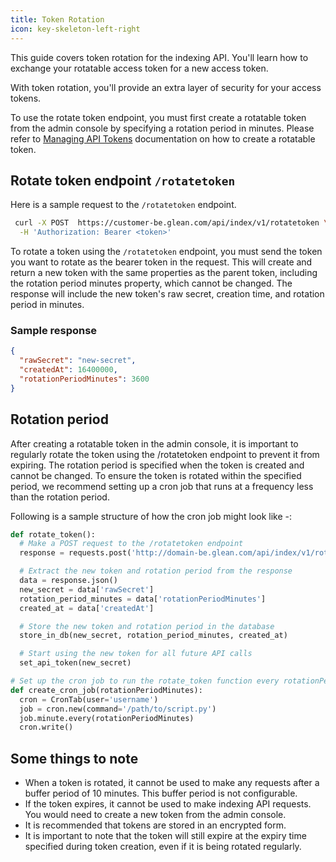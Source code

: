 ```yaml
---
title: Token Rotation
icon: key-skeleton-left-right
---
```


This guide covers token rotation for the indexing API. You'll learn how to exchange your rotatable access token for a new access token.

With token rotation, you'll provide an extra layer of security for your access tokens.

To use the rotate token endpoint, you must first create a rotatable token from the admin console by specifying a rotation period in minutes. Please refer to [Managing API Tokens](https://developers.glean.com/docs/indexing_api_tokens/) documentation on how to create a rotatable token.

## Rotate token endpoint `/rotatetoken`

Here is a sample request to the `/rotatetoken` endpoint.

```bash
 curl -X POST  https://customer-be.glean.com/api/index/v1/rotatetoken \
  -H 'Authorization: Bearer <token>'
```

To rotate a token using the `/rotatetoken` endpoint, you must send the token you want to rotate as the bearer token in the request. This will create and return a new token with the same properties as the parent token, including the rotation period minutes property, which cannot be changed. The response will include the new token's raw secret, creation time, and rotation period in minutes.

### Sample response

```json
{
  "rawSecret": "new-secret",
  "createdAt": 16400000,
  "rotationPeriodMinutes": 3600
}
```

## Rotation period

After creating a rotatable token in the admin console, it is important to regularly rotate the token using the /rotatetoken endpoint to prevent it from expiring. The rotation period is specified when the token is created and cannot be changed. To ensure the token is rotated within the specified period, we recommend setting up a cron job that runs at a frequency less than the rotation period.

Following is a sample structure of how the cron job might look like -:

```python Python
def rotate_token():
  # Make a POST request to the /rotatetoken endpoint
  response = requests.post('http://domain-be.glean.com/api/index/v1/rotatetoken')

  # Extract the new token and rotation period from the response
  data = response.json()
  new_secret = data['rawSecret']
  rotation_period_minutes = data['rotationPeriodMinutes']
  created_at = data['createdAt']

  # Store the new token and rotation period in the database
  store_in_db(new_secret, rotation_period_minutes, created_at)

  # Start using the new token for all future API calls
  set_api_token(new_secret)

# Set up the cron job to run the rotate_token function every rotationPeriodMinutes minutes
def create_cron_job(rotationPeriodMinutes):
  cron = CronTab(user='username')
  job = cron.new(command='/path/to/script.py')
  job.minute.every(rotationPeriodMinutes)
  cron.write()
```

## Some things to note

- When a token is rotated, it cannot be used to make any requests after a buffer period of 10 minutes. This buffer period is not configurable.
- If the token expires, it cannot be used to make indexing API requests. You would need to create a new token from the admin console.
- It is recommended that tokens are stored in an encrypted form.
- It is important to note that the token will still expire at the expiry time specified during token creation, even if it is being rotated regularly.

